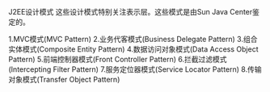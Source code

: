 J2EE设计模式
这些设计模式特别关注表示层。这些模式是由Sun Java Center鉴定的。

1.MVC模式(MVC Pattern)
2.业务代客模式(Business Delegate Pattern)
3.组合实体模式(Composite Entity Pattern)
4.数据访问对象模式(Data Access Object Pattern)
5.前端控制器模式(Front Controller Pattern)
6.拦截过滤模式(Intercepting Filter Pattern)
7.服务定位器模式(Service Locator Pattern)
8.传输对象模式(Transfer Object Pattern)
